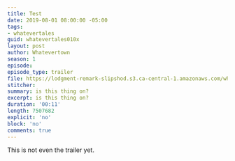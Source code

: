 ```yaml
---
title: Test
date: 2019-08-01 08:00:00 -05:00
tags:
- whatevertales
guid: whatevertales010x
layout: post
author: Whatevertown
season: 1
episode: 
episode_type: trailer
file: https://lodgment-remark-slipshod.s3.ca-central-1.amazonaws.com/whatevertales/soundtrack/victory.mp3
stitcher: 
summary: is this thing on?
excerpt: is this thing on?
duration: '00:11'
length: 7507682
explicit: 'no'
block: 'no'
comments: true
---
```


This is not even the trailer yet.
